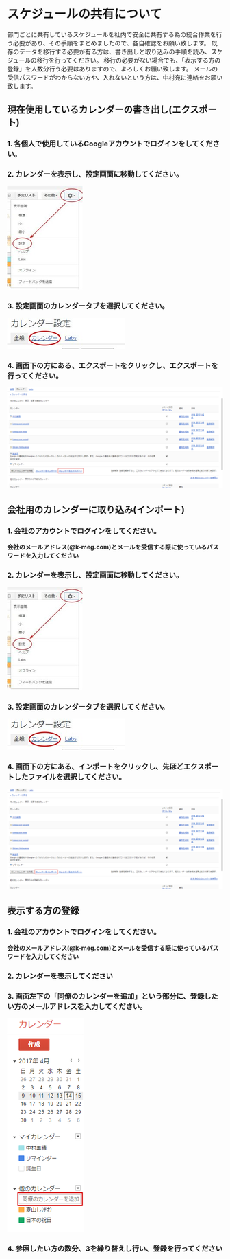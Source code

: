 # スケジュールの共有について

部門ごとに共有しているスケジュールを社内で安全に共有する為の統合作業を行う必要があり、その手順をまとめましたので、各自確認をお願い致します。
既存のデータを移行する必要が有る方は、書き出しと取り込みの手順を読み、スケジュールの移行を行ってください。
移行の必要がない場合でも、「表示する方の登録」を人数分行う必要はありますので、よろしくお願い致します。
メールの受信パスワードがわからない方や、入れないという方は、中村宛に連絡をお願い致します。

## 現在使用しているカレンダーの書き出し(エクスポート)
### 1. 各個人で使用しているGoogleアカウントでログインをしてください。
### 2. カレンダーを表示し、設定画面に移動してください。
![1.jpg](./1.jpg)
### 3. 設定画面のカレンダータブを選択してください。
![2.jpg](./2.jpg)
### 4. 画面下の方にある、エクスポートをクリックし、エクスポートを行ってください。
![export.png](./export.png)

## 会社用のカレンダーに取り込み(インポート)
### 1. 会社のアカウントでログインをしてください。
**会社のメールアドレス(@k-meg.com)とメールを受信する際に使っているパスワードを入力してください**
### 2. カレンダーを表示し、設定画面に移動してください。
![1.jpg](./1.jpg)
### 3. 設定画面のカレンダータブを選択してください。
![2.jpg](./2.jpg)
### 4. 画面下の方にある、インポートをクリックし、先ほどエクスポートしたファイルを選択してください。
![export.png](./import.png)

## 表示する方の登録
### 1. 会社のアカウントでログインをしてください。
**会社のメールアドレス(@k-meg.com)とメールを受信する際に使っているパスワードを入力してください**

### 2. カレンダーを表示してください
### 3. 画面左下の「同僚のカレンダーを追加」という部分に、登録したい方の**メールアドレス**を入力してください。
![cal.png](./cal.png)
### 4. 参照したい方の数分、3を繰り替えし行い、登録を行ってください
